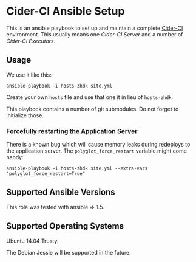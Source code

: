 Cider-CI Ansible Setup
======================

This is an ansible playbook to set up and maintain a complete
[Cider-CI](https://github.com/DrTom/cider-ci) environment. This usually
means one _Cider-CI Server_ and a number of _Cider-CI Executors_.



Usage
-----

We use it like this: 

    ansible-playbook -i hosts-zhdk site.yml

Create your own `hosts` file and use that one it in lieu of
`hosts-zhdk`.

This playbook contains a number of git submodules. Do not forget to initialize
those. 

### Forcefully restarting the Application Server

There is a known bug which will cause memory leaks during redeploys to the
application server. The `polyglot_force_restart` variable might come handy: 

    ansible-playbook -i hosts-zhdk site.yml --extra-vars "polyglot_force_restart=True"



Supported Ansible Versions
--------------------------

This role was tested with ansible => 1.5.

Supported Operating Systems
---------------------------

Ubuntu 14.04 Trusty. 

The Debian Jessie will be supported in the future. 


